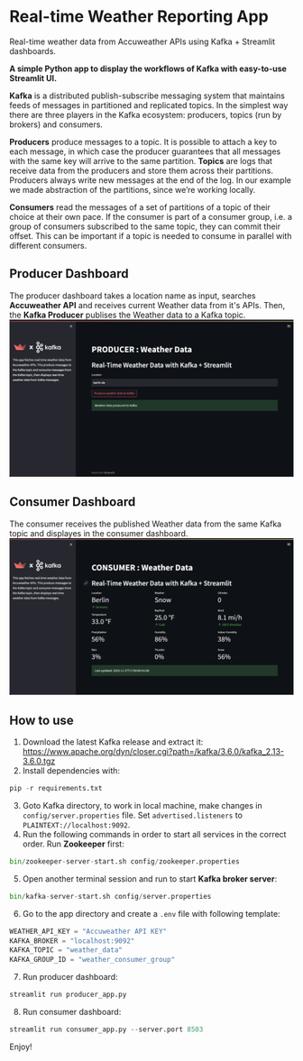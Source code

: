# Real-time Weather Reporting App
Real-time weather data from Accuweather APIs using Kafka + Streamlit dashboards.

**A simple Python app to display the workflows of Kafka with easy-to-use Streamlit UI.**

**Kafka** is a distributed publish-subscribe messaging system that maintains feeds of messages in partitioned and replicated topics. In the simplest way there are three players in the Kafka ecosystem: producers, topics (run by brokers) and consumers.

**Producers** produce messages to a topic. It is possible to attach a key to each message, in which case the producer guarantees that all messages with the same key will arrive to the same partition. **Topics** are logs that receive data from the producers and store them across their partitions. Producers always write new messages at the end of the log. In our example we made abstraction of the partitions, since we’re working locally.

**Consumers** read the messages of a set of partitions of a topic of their choice at their own pace. If the consumer is part of a consumer group, i.e. a group of consumers subscribed to the same topic, they can commit their offset. This can be important if a topic is needed to consume in parallel with different consumers.

## Producer Dashboard
The producer dashboard takes a location name as input, searches **Accuweather API** and receives current Weather data from it's APIs. Then, the **Kafka Producer** publises the Weather data to a Kafka topic.
<img src="images/PRODUCER.png">

## Consumer Dashboard
The consumer receives the published Weather data from the same Kafka topic and displayes in the consumer dashboard.
<img src="images/CONSUMER.png">

## How to use
1. Download the latest Kafka release and extract it: https://www.apache.org/dyn/closer.cgi?path=/kafka/3.6.0/kafka_2.13-3.6.0.tgz
2. Install dependencies with:
```python
pip -r requirements.txt
```
3. Goto Kafka directory, to work in local machine, make changes in `config/server.properties` file.
Set `advertised.listeners` to `PLAINTEXT://localhost:9092`.
4. Run the following commands in order to start all services in the correct order. Run **Zookeeper** first:
```python
bin/zookeeper-server-start.sh config/zookeeper.properties
```
5. Open another terminal session and run to start **Kafka broker server**:
```python
bin/kafka-server-start.sh config/server.properties
```
6. Go to the app directory and create a `.env` file with following template:
```python
WEATHER_API_KEY = "Accuweather API KEY"
KAFKA_BROKER = "localhost:9092"
KAFKA_TOPIC = "weather_data"
KAFKA_GROUP_ID = "weather_consumer_group"
```
7. Run producer dashboard:
```python
streamlit run producer_app.py
```
8. Run consumer dashboard:
```python
streamlit run consumer_app.py --server.port 8503
```

Enjoy!



